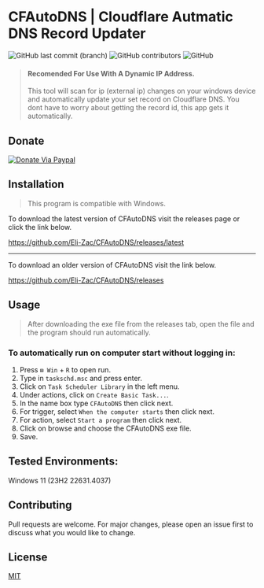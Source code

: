 # CFAutoDNS | Cloudflare Autmatic DNS Record Updater
<img alt="GitHub last commit (branch)" src="https://img.shields.io/github/last-commit/Eli-Zac/CFAutoDNS/main"> <img alt="GitHub contributors" src="https://img.shields.io/github/contributors/Eli-Zac/CFAutoDNS"> <img alt="GitHub" src="https://img.shields.io/github/license/Eli-Zac/CFAutoDNS?color=white">

> #### Recomended For Use With A Dynamic IP Address.
> This tool will scan for ip (external ip) changes on your windows device and automatically update your set record on Cloudflare DNS. You dont have to worry about getting the record id, this app gets it automatically.

## Donate
[![Donate Via Paypal](https://www.paypalobjects.com/en_US/i/btn/btn_donateCC_LG.gif)](https://store.spectracraft.com.au/category/454558)


## Installation
> This program is compatible with Windows.

To download the latest version of CFAutoDNS visit the releases page or click the link below.

https://github.com/Eli-Zac/CFAutoDNS/releases/latest
___
To download an older version of CFAutoDNS visit the link below.

https://github.com/Eli-Zac/CFAutoDNS/releases


## Usage
> After downloading the exe file from the releases tab, open the file and the program should run automatically. 

### To automatically run on computer start without logging in:
1. Press ```⊞ Win``` + ```R``` to open run.
2. Type in ```taskschd.msc``` and press enter.
3. Click on ```Task Scheduler Library``` in the left menu.
4. Under actions, click on ```Create Basic Task...```.
5. In the name box type ```CFAutoDNS``` then click next.
6. For trigger, select ```When the computer starts``` then click next.
7. For action, select ```Start a program``` then click next.
8. Click on browse and choose the CFAutoDNS exe file.
9. Save.


## Tested Environments:
Windows 11 (23H2 22631.4037)<br />

## Contributing
Pull requests are welcome. For major changes, please open an issue first to discuss what you would like to change.

## License
[MIT](https://github.com/Eli-Zac/CFAutoDNS/blob/main/LICENSE)
